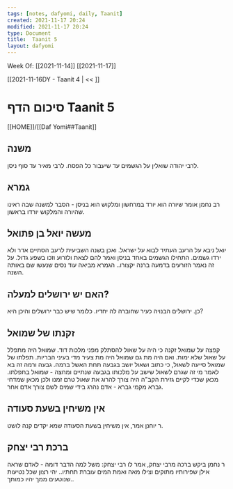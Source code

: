 ```yaml
---
tags: [notes, dafyomi, daily, Taanit] 
created: 2021-11-17 20:24
modified: 2021-11-17 20:24
type: Document
title:  Taanit 5
layout: dafyomi
---
```

Week Of: [[2021-11-14]]
[[2021-11-17]]

[[2021-11-16DY - Taanit 4 | << ]] 

# סיכום הדף  Taanit 5

[[HOME]]/[[Daf Yomi##Taanit]]

## משנה 
לרבי יהודה שואלין על הגשמים עד שיעבור כל הפסח.
לרבי מאיר עד סוף ניסן. 
## גמרא
רב נחמן אומר שיורה הוא יורד במרחשון ומלקוש הוא בניסן - הסבר למשנה שבה ראינו שהיורה והמלקוש יורדו בראשון.
## מעשה יואל בן פתואל
יואל ניבא על הרעב העתיד לבוא על ישראל. ואכן בשנה השביעית לרעב הסתיים אדר ולא ירדו גשמים. התחילו הגשמים באחד בניסן ואמר להם לצאת ולזרוע וזכו בשפע גדול. על זה נאמר הזורעים בדמעה ברנה יקצורו..
הגמרא מביאה עוד נסים שנעשו שם באותה השנה. 

## האם יש ירושלים למעלה?
כן. ירושלים הבנויה כעיר שחוברה לה יחדיו. כלומר שיש כבר ירושלים והיכן היא?

## זקנתו של שמואל
קפצה על שמואל זקנה כי היה על שאול להסתלק מפני מלכות דוד. שמואל היה מתפלל על שאול שלא ימות. ואם היה מת גם שמואל היה מת צעיר מדי בעיני הבריות. 
תפלתו של שמואל סייעה לשאול, כי כתוב ושאול יושב בגבעה תחת האשל ברמה. גבעה ורמה זה בא לאמר מי זה שגרם לשאול שישב על מלכותו בגבעה שנתיים ומחצה - שמואל בתפלתו.
מכאן שכדי לקיים גזירת הקב"ה היה צורך להרוג את שאול טרם זמנו ולכן מכאן שמדחי גברא מקמי גברא - אדם נהרג בידי שמים לשם צורך אדם אחר. 
## אין משיחין בשעת סעודה
ר יוחנן אמר, אין משיחין בשעת הסעודה שמא יקדים קנה לושט.
## ברכת רבי יצחק
ר נחמן ביקש ברכה מרבי יצחק, אמר לו רבי יצחק: משל למה הדבר דומה - לאדם שראה אילן  שפירותיו מתוקים וצילו מאה ואמת המים עוברת תחתיו.. יהי רצון שכל נטיעות שנוטעים ממך יהיו כמותך..
